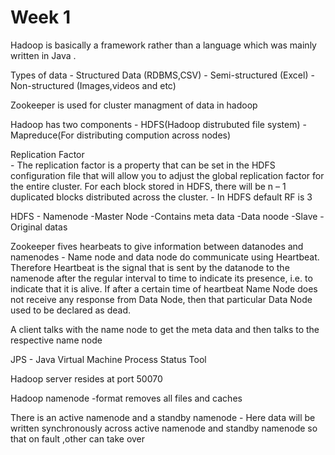 # Week 1

Hadoop is basically a framework rather than a language which was mainly written in Java .

Types of data
 	- Structured Data (RDBMS,CSV)
 	- Semi-structured (Excel)
 	- Non-structured (Images,videos and etc)


Zookeeper is used for cluster managment of data in hadoop

Hadoop has two components
	- HDFS(Hadoop distrubuted file system)
	- Mapreduce(For distributing compution across nodes)

Replication Factor	
	- The replication factor is a property that can be set in the HDFS configuration file that will allow you to adjust the global replication factor for the entire cluster. For each block stored in HDFS, there will be n – 1 duplicated blocks distributed across the cluster. 
	- In HDFS default RF is 3


HDFS
	- Namenode 
		-Master Node
		-Contains meta data
	-Data noode
		-Slave
		-Original datas

Zookeeper fives hearbeats to give information between datanodes and namenodes
		- Name node and data node do communicate using Heartbeat. Therefore Heartbeat is the signal that is sent by the datanode to the namenode after the regular interval to time to indicate its presence, i.e. to indicate that it is alive.
		If after a certain time of heartbeat Name Node does not receive any response from Data Node, then that particular Data Node used to be declared as dead.



A client talks with the name node to get the meta data and then talks to the respective name node				

JPS - Java Virtual Machine Process Status Tool


Hadoop server resides at port 50070

Hadoop namenode -format removes all files and caches

There is an active namenode and a standby namenode
	- Here data will be written synchronously across active namenode and standby namenode so that on fault ,other can take over
	




